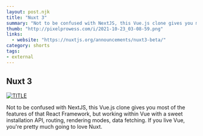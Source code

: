 ```yaml
---
layout: post.njk
title: "Nuxt 3"
summary: "Not to be confused with NextJS, this Vue.js clone gives you most of the features of that React Framework, but working within Vue with a sweet installation API, routing, rendering modes, data fetching. If you live Vue, you're pretty much going to love Nuxt."
thumb: "http://pixelprowess.com/i/2021-10-23_03-08-59.png"
links:
  - website: "https://nuxtjs.org/announcements/nuxt3-beta/"
category: shorts
tags: 
- external
---
```


## Nuxt 3

[![TITLE](http://pixelprowess.com/i/2021-10-23_03-08-59.png)](https://nuxtjs.org/announcements/nuxt3-beta/)

Not to be confused with NextJS, this Vue.js clone gives you most of the features of that React Framework, but working within Vue with a sweet installation API, routing, rendering modes, data fetching. If you live Vue, you're pretty much going to love Nuxt.
